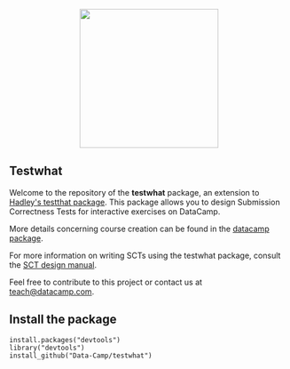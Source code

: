 <p align="center">
<img src="https://s3.amazonaws.com/assets.datacamp.com/img/logo/logo_blue_full.svg" width="250">
</p>

## Testwhat

Welcome to the repository of the __testwhat__ package, an extension to [Hadley's testthat package](https://github.com/hadley/testthat). 
This package allows you to design Submission Correctness Tests for interactive exercises on DataCamp.

More details concerning course creation can be found in the [datacamp package](https://github.com/Data-Camp/datacamp).

For more information on writing SCTs using the testwhat package, consult the [SCT design manual](http://documents.datacamp.com/testwhat_manual.html).

Feel free to contribute to this project or contact us at [teach@datacamp.com](teach@datacamp.com).

## Install the package

```
install.packages("devtools")
library("devtools")
install_github("Data-Camp/testwhat")
```
